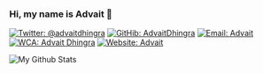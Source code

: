 ### Hi, my name is  Advait 👋
[![Twitter: @advaitdhingra](https://img.shields.io/twitter/follow/advaitdhingra?label=Follow&style=social)](https://twitter.com/advaitdhingra)
[![GitHib: AdvaitDhingra](https://img.shields.io/github/followers/AdvaitDhingra?label=Follow&style=social)](https://github.com/advaitdhingra)
[![Email: Advait](https://img.shields.io/badge/Email-Advait-red)](mailto:advaittheboss@gmail.com)
[![WCA: Advait Dhingra](https://img.shields.io/badge/WCA-Speedcubing-orange)](https://www.worldcubeassociation.org/persons/2016DHIN01)
[![Website: Advait](https://img.shields.io/badge/My-Website-blue)](http://dhingra.co.in)

![My Github Stats](https://github-readme-stats.vercel.app/api?username=advaitdhingra&hide=["issues"]&show_icons=true)
